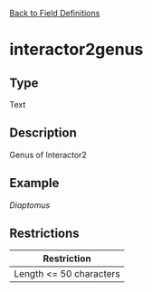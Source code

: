 [Back to Field Definitions](../../field_definition_overview)
# interactor2genus

## Type
Text

## Description


Genus of Interactor2
## Example
*Diaptomus*

## Restrictions
| Restriction |
| :---------: |
| Length <= 50 characters |

